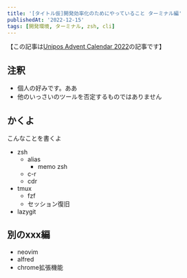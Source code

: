 ```yaml
---
title: '[タイトル仮]開発効率化のためにやっていること ターミナル編'
publishedAt: '2022-12-15'
tags: [開発環境, ターミナル, zsh, cli]
---
```


【この記事は[Unipos Advent Calendar 2022](https://qiita.com/advent-calendar/2022/unipos)の記事です】

## 注釈
- 個人の好みです。ああ
- 他のいっさいのツールを否定するものではありません

## かくよ
こんなことを書くよ

- zsh
  - alias
    - memo zsh
  - c-r
  - cdr
- tmux
  - fzf
  - セッション復旧
- lazygit

## 別のxxx編
- neovim
- alfred
- chrome拡張機能
